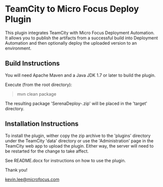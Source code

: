 TeamCity to Micro Focus Deploy Plugin
=====================================

This plugin integrates TeamCity with Micro Focus Deployment Automation. It allows you to publish the artifacts from a 
successful build into Deployment Automation and then optionally deploy the uploaded version to an environment.

Build Instructions
------------------

You will need Apache Maven and a Java JDK 1.7 or later to build the plugin.

Execute (from the root directory):

> mvn clean package

The resulting package 'SerenaDeploy-<version>.zip' will be placed in the 'target' directory.

Installation Instructions
-------------------------

To install the plugin, wither copy the zip archive to the 'plugins' directory under the TeamCity 'data' directory
or use the 'Administration' page in the TeamCity web app to upload the plugin. Either way, the server will need to
be restarted for the change to take affect.

See README.docx for instructions on how to use the plugin.

Thank you!

kevin.lee@microfocus.com

